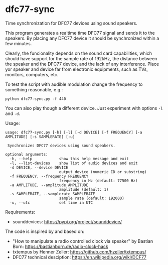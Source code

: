 # dfc77-sync
Time synchronization for DFC77 devices using sound speakers.

This program generates a realtime time DFC77 signal and sends it to the speakers. By placing any DFC77 device it should be synchronized within a few minutes.

Clearly, the funcionality depends on the sound card capabilities, which should have support for the sample rate of 192kHz, the distance between the speaker and the DFC77 device, and the lack of any interference. Place yor speaker and device far from electronic equipments, such as TVs, monitors, computers, etc.

To test the script with audible modulation change the frequency to something reasonable, e.g.:

```
python dfc77-sync.py -f 440
```

You can also play though a different device. Just experiment with options `-l` and `-d`.

Usage:

```
usage: dfc77-sync.py [-h] [-l] [-d DEVICE] [-f FREQUENCY] [-a AMPLITUDE] [-s SAMPLERATE] [-u]

 Synchronizes DFC77 devices using sound speakers.  

optional arguments:
  -h, --help            show this help message and exit
  -l, --list-devices    show list of audio devices and exit
  -d DEVICE, --device DEVICE
                        output device (numeric ID or substring)
  -f FREQUENCY, --frequency FREQUENCY
                        frequency in Hz (default: 77500 Hz)
  -a AMPLITUDE, --amplitude AMPLITUDE
                        amplitude (default: 1)
  -s SAMPLERATE, --samplerate SAMPLERATE
                        sample rate (default: 192000)
  -u, --utc             set time in UTC
```

Requirements:

 - sounddevices: https://pypi.org/project/sounddevice/

The code is inspired by and based on:

- "How to manipulate a radio controlled clock via speaker" by Bastian Born: https://bastianborn.de/radio-clock-hack
- txtempus by Henner Zeller: https://github.com/hzeller/txtempus/
- DFC77 technical desciption: https://en.wikipedia.org/wiki/DCF77
